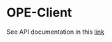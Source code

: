 # OPE-Client

See API documentation in this [link](https://documenter.getpostman.com/view/9014284/SVtQzpDi?version=latest)

